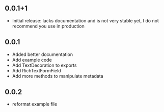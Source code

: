 ## 0.0.1+1

* Initial release: lacks documentation and is not very stable yet, I do not recommend you use in production 

## 0.0.1
* Added better documentation
* Add example code
* Add TextDecoration to exports
* Add RichTextFormField
* Add more methods to manipulate metadata


## 0.0.2
* reformat example file
 